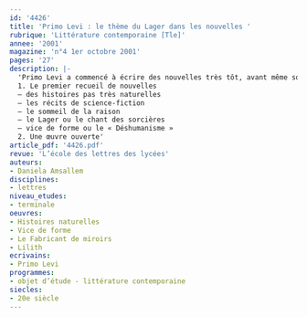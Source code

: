 ```yaml
---
id: '4426'
title: 'Primo Levi : le thème du Lager dans les nouvelles '
rubrique: 'Littérature contemporaine [Tle]'
annee: '2001'
magazine: 'n°4 1er octobre 2001'
pages: '27'
description: |-
  'Primo Levi a commencé à écrire des nouvelles très tôt, avant même son expérience d’Auschwitz. En effet, s’il devait se révéler comme écrivain avec « Si c’est un homme » en 1947, il avait déjà rédigé deux récits sur des éléments chimiques : « Plomb » et « Mercure » entre décembre 1941 et juin 1942, alors qu’il travaillait dans le laboratoire d’une mine d’amiante près de Lanzo. Restés inédits pendant plus de trente ans, ils seront inclus en 1975 dans « Le Système périodique », cet ouvrage de « chimie militante ».
  1. Le premier recueil de nouvelles
  – des histoires pas très naturelles
  – les récits de science-fiction
  – le sommeil de la raison
  – le Lager ou le chant des sorcières
  – vice de forme ou le « Déshumanisme »
  2. Une œuvre ouverte'
article_pdf: '4426.pdf'
revue: 'L’école des lettres des lycées'
auteurs:
- Daniela Amsallem
disciplines:
- lettres
niveau_etudes:
- terminale
oeuvres:
- Histoires naturelles
- Vice de forme
- Le Fabricant de miroirs
- Lilith
ecrivains:
- Primo Levi
programmes:
- objet d’étude - littérature contemporaine
siecles:
- 20e siècle
---
```

